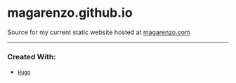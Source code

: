 # magarenzo.github.io
Source for my current static website hosted at [magarenzo.com](http://magarenzo.com)

---

<h3>Created With:</h3>

* [`Hugo`](https://gohugo.io/)